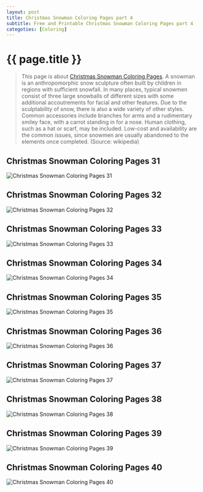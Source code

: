 ```yaml
---
layout: post
title: Christmas Snowman Coloring Pages part 4
subtitle: Free and Printable Christmas Snowman Coloring Pages part 4
categoties: [Coloring]
---
```

{{ page.title }}
================
> This page is about [Christmas Snowman Coloring Pages](https://hoanghabelle.github.io/). A snowman is an anthropomorphic snow sculpture often built by children in regions with sufficient snowfall. In many places, typical snowmen consist of three large snowballs of different sizes with some additional accoutrements for facial and other features. Due to the sculptability of snow, there is also a wide variety of other styles. Common accessories include branches for arms and a rudimentary smiley face, with a carrot standing in for a nose. Human clothing, such as a hat or scarf, may be included. Low-cost and availability are the common issues, since snowmen are usually abandoned to the elements once completed. (Source: wikipedia)

## Christmas Snowman Coloring Pages 31
![Christmas Snowman Coloring Pages 31](https://hoanghabelle.github.io/img/Christmas-Snowman-Coloring-Pages%20(31).jpg "Christmas Snowman Coloring Pages 31")

## Christmas Snowman Coloring Pages 32
![Christmas Snowman Coloring Pages 32](https://hoanghabelle.github.io/img/Christmas-Snowman-Coloring-Pages%20(32).jpg "Christmas Snowman Coloring Pages 32")

## Christmas Snowman Coloring Pages 33
![Christmas Snowman Coloring Pages 33](https://hoanghabelle.github.io/img/Christmas-Snowman-Coloring-Pages%20(33).jpg "Christmas Snowman Coloring Pages 33")

## Christmas Snowman Coloring Pages 34
![Christmas Snowman Coloring Pages 34](https://hoanghabelle.github.io/img/Christmas-Snowman-Coloring-Pages%20(34).jpg "Christmas Snowman Coloring Pages 34")

<script async src="//pagead2.googlesyndication.com/pagead/js/adsbygoogle.js"></script><ins class="adsbygoogle" style="display:block" data-ad-format="fluid" data-ad-layout-key="-8i+1w-dq+e9+ft" data-ad-client="ca-pub-6753140515841889" data-ad-slot="6190446671"></ins> <script> (adsbygoogle = window.adsbygoogle || []).push({}); </script>

## Christmas Snowman Coloring Pages 35
![Christmas Snowman Coloring Pages 35](https://hoanghabelle.github.io/img/Christmas-Snowman-Coloring-Pages%20(35).jpg "Christmas Snowman Coloring Pages 35")

## Christmas Snowman Coloring Pages 36
![Christmas Snowman Coloring Pages 36](https://hoanghabelle.github.io/img/Christmas-Snowman-Coloring-Pages%20(36).jpg "Christmas Snowman Coloring Pages 36")

## Christmas Snowman Coloring Pages 37
![Christmas Snowman Coloring Pages 37](https://hoanghabelle.github.io/img/Christmas-Snowman-Coloring-Pages%20(37).jpg "Christmas Snowman Coloring Pages 37")

## Christmas Snowman Coloring Pages 38
![Christmas Snowman Coloring Pages 38](https://hoanghabelle.github.io/img/Christmas-Snowman-Coloring-Pages%20(38).jpg "Christmas Snowman Coloring Pages 38")

<script async src="//pagead2.googlesyndication.com/pagead/js/adsbygoogle.js"></script><ins class="adsbygoogle" style="display:block" data-ad-format="fluid" data-ad-layout-key="-8i+1w-dq+e9+ft" data-ad-client="ca-pub-6753140515841889" data-ad-slot="6190446671"></ins> <script> (adsbygoogle = window.adsbygoogle || []).push({}); </script>

## Christmas Snowman Coloring Pages 39
![Christmas Snowman Coloring Pages 39](https://hoanghabelle.github.io/img/Christmas-Snowman-Coloring-Pages%20(39).jpg "Christmas Snowman Coloring Pages 39")

## Christmas Snowman Coloring Pages 40
![Christmas Snowman Coloring Pages 40](https://hoanghabelle.github.io/img/Christmas-Snowman-Coloring-Pages%20(40).jpg "Christmas Snowman Coloring Pages 40")

